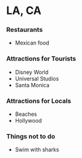 # LA, CA

### Restaurants
- Mexican food

### Attractions for Tourists
- Disney World
- Universal Studios
- Santa Monica

### Attractions for Locals
- Beaches
- Hollywood

### Things not to do
- Swim with sharks

